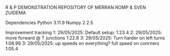 R & P DEMONSTRATION REPOSITORY OF MERRAN ROMP & SVEN ZUIDEMA

Dependencies
Python 3.11.9
Numpy 2.2.5


Improvement tracking
1: 29/05/2025: Default setup: 1:23.4
2: 29/05/2025: move forward @ T junctions 1:22.8
3: 29/05/2025: Turn harder on left turns 1:08.99
3: 29/05/2025: up speeds on everything? full speed on conrners 1:05.4
